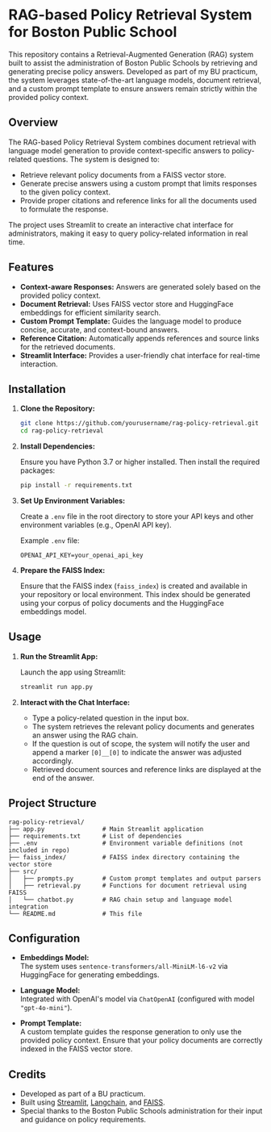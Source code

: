 

# RAG-based Policy Retrieval System for Boston Public School

This repository contains a Retrieval-Augmented Generation (RAG) system built to assist the administration of Boston Public Schools by retrieving and generating precise policy answers. Developed as part of my BU practicum, the system leverages state-of-the-art language models, document retrieval, and a custom prompt template to ensure answers remain strictly within the provided policy context.



## Overview

The RAG-based Policy Retrieval System combines document retrieval with language model generation to provide context-specific answers to policy-related questions. The system is designed to:
- Retrieve relevant policy documents from a FAISS vector store.
- Generate precise answers using a custom prompt that limits responses to the given policy context.
- Provide proper citations and reference links for all the documents used to formulate the response.

The project uses Streamlit to create an interactive chat interface for administrators, making it easy to query policy-related information in real time.

## Features

- **Context-aware Responses:** Answers are generated solely based on the provided policy context.
- **Document Retrieval:** Uses FAISS vector store and HuggingFace embeddings for efficient similarity search.
- **Custom Prompt Template:** Guides the language model to produce concise, accurate, and context-bound answers.
- **Reference Citation:** Automatically appends references and source links for the retrieved documents.
- **Streamlit Interface:** Provides a user-friendly chat interface for real-time interaction.

## Installation

1. **Clone the Repository:**

   ```bash
   git clone https://github.com/yourusername/rag-policy-retrieval.git
   cd rag-policy-retrieval
   ```

2. **Install Dependencies:**

   Ensure you have Python 3.7 or higher installed. Then install the required packages:

   ```bash
   pip install -r requirements.txt
   ```

3. **Set Up Environment Variables:**

   Create a `.env` file in the root directory to store your API keys and other environment variables (e.g., OpenAI API key).

   Example `.env` file:

   ```
   OPENAI_API_KEY=your_openai_api_key
   ```

4. **Prepare the FAISS Index:**

   Ensure that the FAISS index (`faiss_index`) is created and available in your repository or local environment. This index should be generated using your corpus of policy documents and the HuggingFace embeddings model.

## Usage

1. **Run the Streamlit App:**

   Launch the app using Streamlit:

   ```bash
   streamlit run app.py
   ```

2. **Interact with the Chat Interface:**

   - Type a policy-related question in the input box.
   - The system retrieves the relevant policy documents and generates an answer using the RAG chain.
   - If the question is out of scope, the system will notify the user and append a marker `[0]__[0]` to indicate the answer was adjusted accordingly.
   - Retrieved document sources and reference links are displayed at the end of the answer.

## Project Structure

```
rag-policy-retrieval/
├── app.py                # Main Streamlit application
├── requirements.txt      # List of dependencies
├── .env                  # Environment variable definitions (not included in repo)
├── faiss_index/          # FAISS index directory containing the vector store
├── src/
│   ├── prompts.py        # Custom prompt templates and output parsers
│   ├── retrieval.py      # Functions for document retrieval using FAISS
│   └── chatbot.py        # RAG chain setup and language model integration
└── README.md             # This file
```

## Configuration

- **Embeddings Model:**  
  The system uses `sentence-transformers/all-MiniLM-l6-v2` via HuggingFace for generating embeddings.

- **Language Model:**  
  Integrated with OpenAI's model via `ChatOpenAI` (configured with model `"gpt-4o-mini"`).

- **Prompt Template:**  
  A custom template guides the response generation to only use the provided policy context. Ensure that your policy documents are correctly indexed in the FAISS vector store.

## Credits

- Developed as part of a BU practicum.
- Built using [Streamlit](https://streamlit.io/), [Langchain](https://github.com/hwchase17/langchain), and [FAISS](https://github.com/facebookresearch/faiss).
- Special thanks to the Boston Public Schools administration for their input and guidance on policy requirements.
